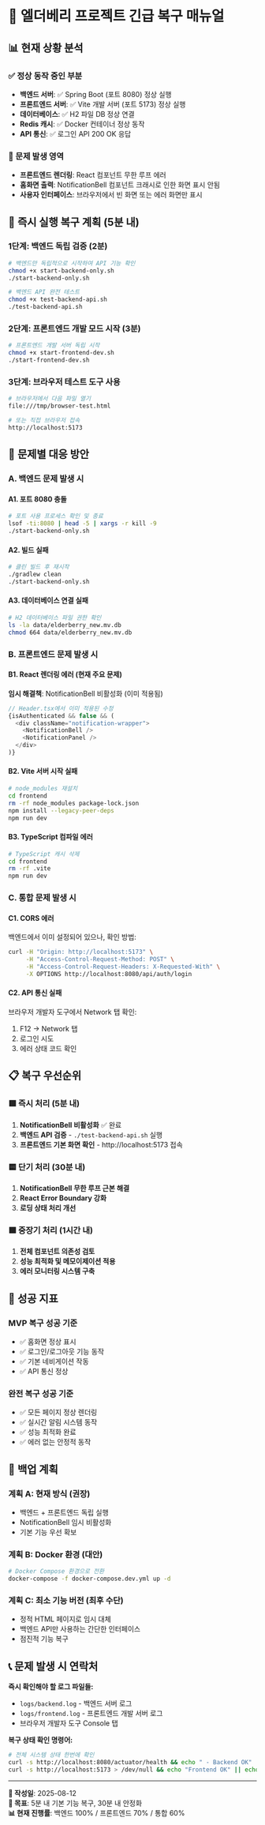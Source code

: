 # 🚨 엘더베리 프로젝트 긴급 복구 매뉴얼

## 📊 현재 상황 분석

### ✅ 정상 동작 중인 부분
- **백엔드 서버**: ✅ Spring Boot (포트 8080) 정상 실행
- **프론트엔드 서버**: ✅ Vite 개발 서버 (포트 5173) 정상 실행  
- **데이터베이스**: ✅ H2 파일 DB 정상 연결
- **Redis 캐시**: ✅ Docker 컨테이너 정상 동작
- **API 통신**: ✅ 로그인 API 200 OK 응답

### 🚨 문제 발생 영역
- **프론트엔드 렌더링**: React 컴포넌트 무한 루프 에러
- **홈화면 출력**: NotificationBell 컴포넌트 크래시로 인한 화면 표시 안됨
- **사용자 인터페이스**: 브라우저에서 빈 화면 또는 에러 화면만 표시

## 🎯 즉시 실행 복구 계획 (5분 내)

### 1단계: 백엔드 독립 검증 (2분)
```bash
# 백엔드만 독립적으로 시작하여 API 기능 확인
chmod +x start-backend-only.sh
./start-backend-only.sh

# 백엔드 API 완전 테스트
chmod +x test-backend-api.sh
./test-backend-api.sh
```

### 2단계: 프론트엔드 개발 모드 시작 (3분)
```bash
# 프론트엔드 개발 서버 독립 시작
chmod +x start-frontend-dev.sh
./start-frontend-dev.sh
```

### 3단계: 브라우저 테스트 도구 사용
```bash
# 브라우저에서 다음 파일 열기
file:///tmp/browser-test.html

# 또는 직접 브라우저 접속
http://localhost:5173
```

## 🔧 문제별 대응 방안

### A. 백엔드 문제 발생 시

#### A1. 포트 8080 충돌
```bash
# 포트 사용 프로세스 확인 및 종료
lsof -ti:8080 | head -5 | xargs -r kill -9
./start-backend-only.sh
```

#### A2. 빌드 실패
```bash
# 클린 빌드 후 재시작
./gradlew clean
./start-backend-only.sh
```

#### A3. 데이터베이스 연결 실패
```bash
# H2 데이터베이스 파일 권한 확인
ls -la data/elderberry_new.mv.db
chmod 664 data/elderberry_new.mv.db
```

### B. 프론트엔드 문제 발생 시

#### B1. React 렌더링 에러 (현재 주요 문제)
**임시 해결책**: NotificationBell 비활성화 (이미 적용됨)
```typescript
// Header.tsx에서 이미 적용된 수정
{isAuthenticated && false && (
  <div className="notification-wrapper">
    <NotificationBell />
    <NotificationPanel />
  </div>
)}
```

#### B2. Vite 서버 시작 실패
```bash
# node_modules 재설치
cd frontend
rm -rf node_modules package-lock.json
npm install --legacy-peer-deps
npm run dev
```

#### B3. TypeScript 컴파일 에러
```bash
# TypeScript 캐시 삭제
cd frontend
rm -rf .vite
npm run dev
```

### C. 통합 문제 발생 시

#### C1. CORS 에러
백엔드에서 이미 설정되어 있으나, 확인 방법:
```bash
curl -H "Origin: http://localhost:5173" \
     -H "Access-Control-Request-Method: POST" \
     -H "Access-Control-Request-Headers: X-Requested-With" \
     -X OPTIONS http://localhost:8080/api/auth/login
```

#### C2. API 통신 실패
브라우저 개발자 도구에서 Network 탭 확인:
1. F12 → Network 탭
2. 로그인 시도
3. 에러 상태 코드 확인

## 📋 복구 우선순위

### 🟥 즉시 처리 (5분 내)
1. **NotificationBell 비활성화** ✅ 완료
2. **백엔드 API 검증** - `./test-backend-api.sh` 실행
3. **프론트엔드 기본 화면 확인** - http://localhost:5173 접속

### 🟨 단기 처리 (30분 내)
1. **NotificationBell 무한 루프 근본 해결**
2. **React Error Boundary 강화**
3. **로딩 상태 처리 개선**

### 🟩 중장기 처리 (1시간 내)
1. **전체 컴포넌트 의존성 검토**
2. **성능 최적화 및 메모이제이션 적용**
3. **에러 모니터링 시스템 구축**

## 🎯 성공 지표

### MVP 복구 성공 기준
- ✅ 홈화면 정상 표시
- ✅ 로그인/로그아웃 기능 동작
- ✅ 기본 네비게이션 작동
- ✅ API 통신 정상

### 완전 복구 성공 기준
- ✅ 모든 페이지 정상 렌더링
- ✅ 실시간 알림 시스템 동작
- ✅ 성능 최적화 완료
- ✅ 에러 없는 안정적 동작

## 🔄 백업 계획

### 계획 A: 현재 방식 (권장)
- 백엔드 + 프론트엔드 독립 실행
- NotificationBell 임시 비활성화
- 기본 기능 우선 확보

### 계획 B: Docker 환경 (대안)
```bash
# Docker Compose 환경으로 전환
docker-compose -f docker-compose.dev.yml up -d
```

### 계획 C: 최소 기능 버전 (최후 수단)
- 정적 HTML 페이지로 임시 대체
- 백엔드 API만 사용하는 간단한 인터페이스
- 점진적 기능 복구

## 📞 문제 발생 시 연락처

**즉시 확인해야 할 로그 파일들:**
- `logs/backend.log` - 백엔드 서버 로그
- `logs/frontend.log` - 프론트엔드 개발 서버 로그
- 브라우저 개발자 도구 Console 탭

**복구 상태 확인 명령어:**
```bash
# 전체 시스템 상태 한번에 확인
curl -s http://localhost:8080/actuator/health && echo " - Backend OK" || echo " - Backend FAIL"
curl -s http://localhost:5173 > /dev/null && echo "Frontend OK" || echo "Frontend FAIL"
```

---

**📅 작성일**: 2025-08-12  
**🎯 목표**: 5분 내 기본 기능 복구, 30분 내 안정화  
**📊 현재 진행률**: 백엔드 100% / 프론트엔드 70% / 통합 60%